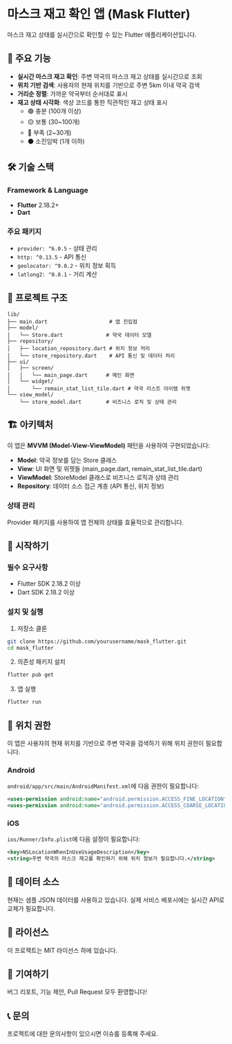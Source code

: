 # 마스크 재고 확인 앱 (Mask Flutter)

마스크 재고 상태를 실시간으로 확인할 수 있는 Flutter 애플리케이션입니다.

## 📱 주요 기능

- **실시간 마스크 재고 확인**: 주변 약국의 마스크 재고 상태를 실시간으로 조회
- **위치 기반 검색**: 사용자의 현재 위치를 기반으로 주변 5km 이내 약국 검색
- **거리순 정렬**: 가까운 약국부터 순서대로 표시
- **재고 상태 시각화**: 색상 코드를 통한 직관적인 재고 상태 표시
  - 🟢 충분 (100개 이상)
  - 🟡 보통 (30~100개)
  - 🔴 부족 (2~30개) 
  - ⚫ 소진임박 (1개 이하)

## 🛠 기술 스택

### Framework & Language
- **Flutter** 2.18.2+
- **Dart**

### 주요 패키지
- `provider: ^6.0.5` - 상태 관리
- `http: ^0.13.5` - API 통신
- `geolocator: ^9.0.2` - 위치 정보 획득
- `latlong2: ^0.8.1` - 거리 계산

## 📂 프로젝트 구조

```
lib/
├── main.dart                    # 앱 진입점
├── model/
│   └── Store.dart              # 약국 데이터 모델
├── repository/
│   ├── location_repository.dart # 위치 정보 처리
│   └── store_repository.dart    # API 통신 및 데이터 처리
├── ui/
│   ├── screen/
│   │   └── main_page.dart      # 메인 화면
│   └── widget/
│       └── remain_stat_list_tile.dart # 약국 리스트 아이템 위젯
└── view_model/
    └── store_model.dart        # 비즈니스 로직 및 상태 관리
```

## 🏗 아키텍처

이 앱은 **MVVM (Model-View-ViewModel)** 패턴을 사용하여 구현되었습니다:

- **Model**: 약국 정보를 담는 Store 클래스
- **View**: UI 화면 및 위젯들 (main_page.dart, remain_stat_list_tile.dart)
- **ViewModel**: StoreModel 클래스로 비즈니스 로직과 상태 관리
- **Repository**: 데이터 소스 접근 계층 (API 통신, 위치 정보)

### 상태 관리
Provider 패키지를 사용하여 앱 전체의 상태를 효율적으로 관리합니다.

## 🚀 시작하기

### 필수 요구사항
- Flutter SDK 2.18.2 이상
- Dart SDK 2.18.2 이상

### 설치 및 실행

1. 저장소 클론
```bash
git clone https://github.com/yourusername/mask_flutter.git
cd mask_flutter
```

2. 의존성 패키지 설치
```bash
flutter pub get
```

3. 앱 실행
```bash
flutter run
```

## 📍 위치 권한

이 앱은 사용자의 현재 위치를 기반으로 주변 약국을 검색하기 위해 위치 권한이 필요합니다.

### Android
`android/app/src/main/AndroidManifest.xml`에 다음 권한이 필요합니다:
```xml
<uses-permission android:name="android.permission.ACCESS_FINE_LOCATION" />
<uses-permission android:name="android.permission.ACCESS_COARSE_LOCATION" />
```

### iOS
`ios/Runner/Info.plist`에 다음 설정이 필요합니다:
```xml
<key>NSLocationWhenInUseUsageDescription</key>
<string>주변 약국의 마스크 재고를 확인하기 위해 위치 정보가 필요합니다.</string>
```

## 🔄 데이터 소스

현재는 샘플 JSON 데이터를 사용하고 있습니다. 실제 서비스 배포시에는 실시간 API로 교체가 필요합니다.

## 📝 라이선스

이 프로젝트는 MIT 라이선스 하에 있습니다.

## 🤝 기여하기

버그 리포트, 기능 제안, Pull Request 모두 환영합니다!

## 📞 문의

프로젝트에 대한 문의사항이 있으시면 이슈를 등록해 주세요.